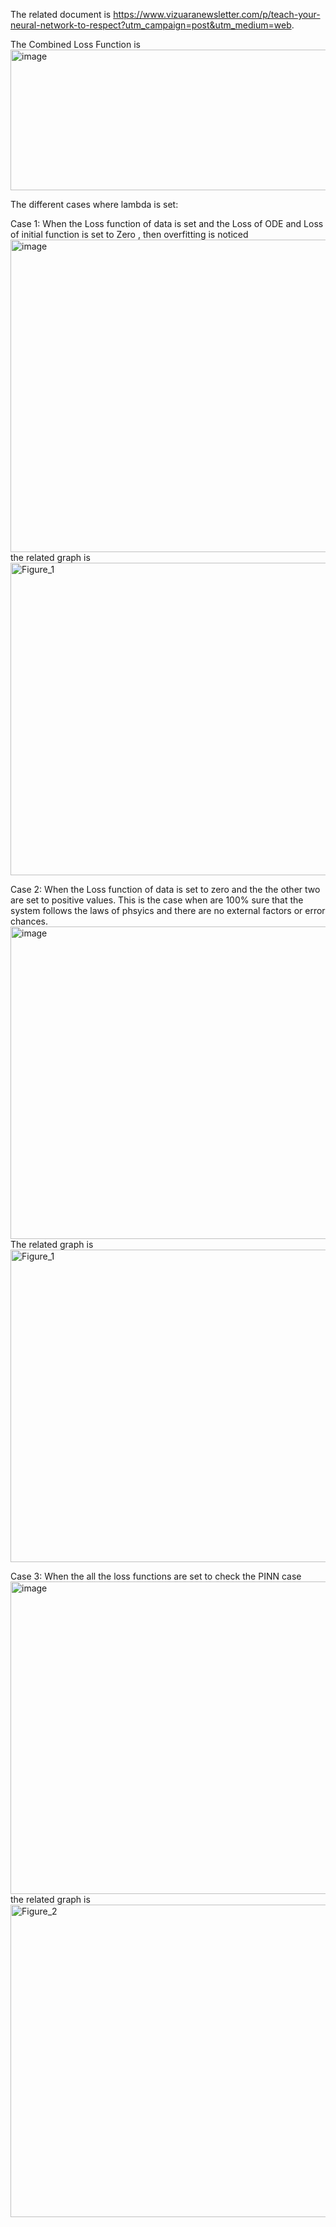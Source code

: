 The related document is https://www.vizuaranewsletter.com/p/teach-your-neural-network-to-respect?utm_campaign=post&utm_medium=web.

The Combined Loss Function is 
<img width="805" height="225" alt="image" src="https://github.com/user-attachments/assets/78a53e0a-079b-488a-98a8-7fb086d5c12c" />

The different cases where lambda is set:


Case 1:
When the Loss function of data is set and the Loss of ODE and Loss of initial function is set to Zero , then overfitting is noticed
<img width="1000" height="500" alt="image" src="https://github.com/user-attachments/assets/54d90f74-e013-43bf-b6a4-346016ed97b7" />
the related graph is 
<img width="800" height="500" alt="Figure_1" src="https://github.com/user-attachments/assets/f2b6fdfc-3b72-4181-8b34-fd6aa436c165" />

Case 2: 
When the Loss function of data is set to zero and the the other two are set to positive values. This is the case when are 100% sure that the system follows the laws of phsyics and there are no external factors or error chances. 
<img width="1000" height="500" alt="image" src="https://github.com/user-attachments/assets/41f50c9d-69ce-4a86-a39b-e174ab42e5c5" />
The related graph is 
<img width="800" height="500" alt="Figure_1" src="https://github.com/user-attachments/assets/855fdd80-8367-46b5-83e0-0036d0b6baab" />

Case 3: 
When the all the loss functions are set to check the PINN case
<img width="1000" height="500" alt="image" src="https://github.com/user-attachments/assets/70716b18-f5f5-40ea-9bdf-61913a99bee4" />
the related graph is 
<img width="800" height="500" alt="Figure_2" src="https://github.com/user-attachments/assets/ed727796-9692-457b-8ba0-9f115e29fcd9" />
